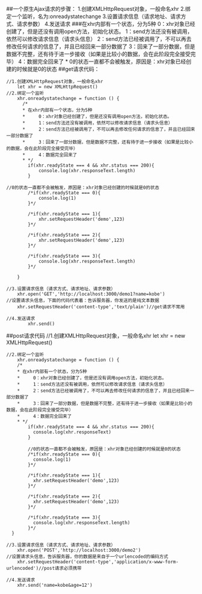 ##一个原生Ajax请求的步骤：
    1.创建XMLHttpRequest对象，一般命名xhr
    2.绑定一个监听，名为:onreadystatechange
    3.设置请求信息（请求地址、请求方式、请求参数）
    4.发送请求
###在xhr内部有一个状态，分为5种
	0：xhr对象已经创建了，但是还没有调用open方法，初始化状态。
	1：send方法还没有被调用，依然可以修改请求信息（请求头信息）
	2：send方法已经被调用了，不可以再去修改任何请求的信息了，并且已经回来一部分数据了
	3：回来了一部分数据，但是数据不完整，还有待于进一步接收（如果是比较小的数据，会在此阶段完全接受完毕）
	4：数据完全回来了
		* 0的状态一直都不会被触发，原因是：xhr对象已经创建的时候就是0的状态
##get请求代码：
      
	//1.创建XMLHttpRequest对象，一般命名xhr
		let xhr = new XMLHttpRequest()
	//2.绑定一个监听
		xhr.onreadystatechange = function () {
          /*
          * 在xhr内部有一个状态，分为5种
          *     0：xhr对象已经创建了，但是还没有调用open方法，初始化状态。
          *     1：send方法还没有被调用，依然可以修改请求信息（请求头信息）
          *     2：send方法已经被调用了，不可以再去修改任何请求的信息了，并且已经回来一部分数据了
          *     3：回来了一部分数据，但是数据不完整，还有待于进一步接收（如果是比较小的数据，会在此阶段完全接受完毕）
          *     4：数据完全回来了
          * */
			if(xhr.readyState === 4 && xhr.status === 200){
				console.log(xhr.responseText.length)
			}

	//0的状态一直都不会被触发，原因是：xhr对象已经创建的时候就是0的状态
			/*if(xhr.readyState === 0){
				console.log(1)
			}*/

			/*if(xhr.readyState === 1){
				xhr.setRequestHeader('demo',123)
			}*/

			/*if(xhr.readyState === 2){
				xhr.setRequestHeader('demo',123)
			}*/

			/*if(xhr.readyState === 3){
				console.log(xhr.responseText.length)
			}*/
        
		}

	//3.设置请求信息（请求方式、请求地址、请求参数）
		xhr.open('GET','http://localhost:3000/demo1?name=kobe')
	//设置请求头信息，下面的代码代表着：告诉服务器，你发送的是纯文本数据
		xhr.setRequestHeader('content-type','text/plain')//get请求不常用

	//4.发送请求
			xhr.send()
  
##post请求代码
	//1.创建XMLHttpRequest对象，一般命名xhr
		let xhr = new XMLHttpRequest()

	//2.绑定一个监听
		xhr.onreadystatechange = function () {
        /*
        * 在xhr内部有一个状态，分为5种
        *     0：xhr对象已经创建了，但是还没有调用open方法，初始化状态。
        *     1：send方法还没有被调用，依然可以修改请求信息（请求头信息）
        *     2：send方法已经被调用了，不可以再去修改任何请求的信息了，并且已经回来一部分数据了
        *     3：回来了一部分数据，但是数据不完整，还有待于进一步接收（如果是比较小的数据，会在此阶段完全接受完毕）
        *     4：数据完全回来了
        * */
	        if(xhr.readyState === 4 && xhr.status === 200){
	          console.log(xhr.responseText)
	        }
	        
	        //0的状态一直都不会被触发，原因是：xhr对象已经创建的时候就是0的状态
	        /*if(xhr.readyState === 0){
	          console.log(1)
	        }*/
	
	        /*if(xhr.readyState === 1){
	          xhr.setRequestHeader('demo',123)
	        }*/
	
	        /*if(xhr.readyState === 2){
	          xhr.setRequestHeader('demo',123)
	        }*/
	
	        /*if(xhr.readyState === 3){
	          console.log(xhr.responseText.length)
	        }*/
      }

	//3.设置请求信息（请求方式、请求地址、请求参数）
		xhr.open('POST','http://localhost:3000/demo2')
	//设置请求头信息，告诉服务器，你的数据是来自于一个urlencoded的编码方式
		xhr.setRequestHeader('content-type','application/x-www-form-urlencoded')//post请求必须携带

	//4.发送请求
		xhr.send('name=kobe&age=12')
